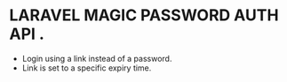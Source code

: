  # LARAVEL MAGIC PASSWORD AUTH API .
- Login using a link instead of a password.
- Link is set to a specific expiry time.